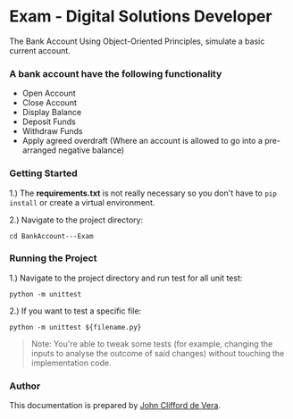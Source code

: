 # Exam - Digital Solutions Developer

The Bank Account Using Object-Oriented Principles, simulate a basic current account.

### A bank account have the following functionality

* Open Account
* Close Account 
* Display Balance
* Deposit Funds
* Withdraw Funds
* Apply agreed overdraft (Where an account is allowed to go into a pre-arranged negative balance) 

### Getting Started

1.) The **requirements.txt** is not really necessary so you don't have to `pip install` or create a virtual environment.

2.) Navigate to the project directory:

`cd BankAccount---Exam`

### Running the Project

1.) Navigate to the project directory and run test for all unit test:

`python -m unittest`

2.) If you want to test a specific file:

`python -m unittest ${filename.py}`

> Note:
> You're able to tweak some tests (for example, changing the inputs to analyse the outcome of said changes) without touching the implementation code.

### Author

This documentation is prepared by [John Clifford de Vera](https://github.com/jayzyaj).